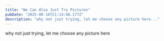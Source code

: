 ```yaml
---
title: "We Can Also Just Try Pictures"
pubDate: "2025-08-16T21:14:48.177Z"
description: "why not just trying, let me choose any picture here..."
---
```


why not just trying, let me choose any picture here